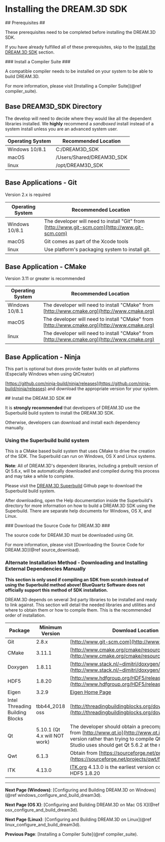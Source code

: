 Installing the DREAM.3D SDK 
========

<a name="prerequisites">
## Prerequisites ##
</a>

These prerequisites need to be completed before installing the DREAM.3D SDK.

If you have already fulfilled all of these prerequisites, skip to the [Install the DREAM.3D SDK](#install_sdk) section.

<a name="compiler_suite">
### Install a Compiler Suite ###
</a>

A compatible compiler needs to be installed on your system to be able to build DREAM.3D.

For more information, please visit [Installing a Compiler Suite](@ref compiler_suite).


## Base DREAM3D_SDK Directory ##

The develop will need to decide where they would like all the dependent libraries installed. We **highly** recommend a _sandboxed_ install instead of a system install unless you are an advanced system user.

| Operating System | Recommended Location |
|------------------|----------------------|
| Windows 10/8.1 | C:/DREAM3D_SDK |
| macOS  | /Users/Shared/DREAM3D_SDK |
| linux  | /opt/DREAM3D_SDK |


## Base Applications - Git ##

Version 2.x is required

| Operating System | Recommended Location |
|------------------|----------------------|
| Windows 10/8.1 | The developer will need to install "Git" from [http://www.git-scm.com](http://www.git-scm.com) |
| macOS  | Git comes as part of the Xcode tools |
| linux  | Use platform's packaging system to install git. |

## Base Application - CMake ##

Version 3.11 or greater is recommended

| Operating System | Recommended Location |
|------------------|----------------------|
| Windows 10/8.1 | The developer will need to install "CMake" from [http://www.cmake.org](http://www.cmake.org) |
| macOS  | The developer will need to install "CMake" from [http://www.cmake.org](http://www.cmake.org)  |
| linux  |  The developer will need to install "CMake" from [http://www.cmake.org](http://www.cmake.org)  |

## Base Application - Ninja ##

This part is optional but does provide faster builds on all platforms (Especially Windows when using QtCreator)

[https://github.com/ninja-build/ninja/releases](https://github.com/ninja-build/ninja/releases) and download the appropriate version for your system.


<a name="install_sdk">
## Install the DREAM.3D SDK ##
</a>

It is **strongly recommended** that developers of DREAM.3D use the Superbuild build system to install the DREAM.3D SDK.

Otherwise, developers can download and install each dependency manually.

### Using the Superbuild build system ###

This is a CMake based build system that uses CMake to drive the creation of the SDK. The Superbuild can run on Windows, OS X and Linux systems.

**Note**: All of DREAM.3D's dependent libraries, including a prebuilt version of Qt 5.6.x, will be automatically downloaded and compiled during this process and may take a while to complete.

Please visit the [DREAM.3D Superbuild](http://www.github.com/bluequartzsoftware/DREAM3DSuperBuild) Github page to download the Superbuild build system.

After downloading, open the Help documentation inside the Superbuild's directory for more information on how to build a DREAM.3D SDK using the Superbuild.  There are separate help documents for Windows, OS X, and Linux.



<a name="downloading_dream3d">
### Download the Source Code for DREAM.3D ###
</a>

The source code for DREAM.3D must be downloaded using Git.

For more information, please visit [Downloading the Source Code for DREAM.3D](@ref source_download).

### Alternate Installation Method - Downloading and Installing External Dependencies Manually ###

**This section is only used if compiling an SDK from scratch instead of using the Superbuild method above!  BlueQuartz Software does not officially support this method of SDK installation.**

DREAM.3D depends on several 3rd party libraries to be installed and ready to link against. This section will detail the needed libraries and utilities and where to obtain them or how to compile them.  This is the recommended order of installation.

|  Package   | Minimum Version | Download Location |
|  ------	| ------	| ------	|
| Git | 2.8.x | [http://www.git-scm.com](http://www.git-scm.com) |
| CMake | 3.11.1 | [http://www.cmake.org/cmake/resources/software.html](http://www.cmake.org/cmake/resources/software.html) |
| Doxygen | 1.8.11 | [http://www.stack.nl/~dimitri/doxygen/download.html](http://www.stack.nl/~dimitri/doxygen/download.html) |
| HDF5 | 1.8.20 | [http://www.hdfgroup.org/HDF5/release/obtain5.html](http://www.hdfgroup.org/HDF5/release/obtain5.html) |
| Eigen | 3.2.9 | [Eigen Home Page](http://eigen.tuxfamily.org/index.php?title=Main_Page) |
| Intel Threading Building Blocks | tbb44\_2018 oss | [http://threadingbuildingblocks.org/download](http://threadingbuildingblocks.org/download) |
| Qt | 5.10.1 (Qt 4.x will NOT work) |  The developer should obtain a precompiled package from [http://www.qt.io](http://www.qt.io) and install that version rather than trying to compile Qt itself. Visual Studio uses should get Qt 5.6.2 at the minimum.  |
| Qwt | 6.1.3 | Obtain from [https://sourceforge.net/projects/qwt/files](https://sourceforge.net/projects/qwt/files) |
| ITK | 4.13.0 | [ITK.org](http://www.itk.org) 4.13.0 is the earliest version compatible with HDF5 1.8.20 |

---
**Next Page (Windows)**: [Configuring and Building DREAM.3D on Windows](@ref windows_configure_and_build_dream3d).

**Next Page (OS X)**: [Configuring and Building DREAM.3D on Mac OS X](@ref osx_configure_and_build_dream3d).

**Next Page (Linux)**: [Configuring and Building DREAM.3D on Linux](@ref linux_configure_and_build_dream3d).

**Previous Page**: [Installing a Compiler Suite](@ref compiler_suite).

